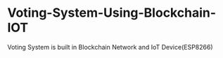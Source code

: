 # Voting-System-Using-Blockchain-IOT
 Voting System is built in Blockchain Network and IoT Device(ESP8266)
